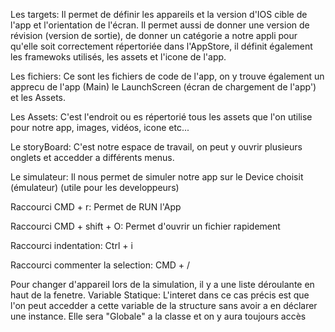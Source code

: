 Les targets:
Il permet de définir les appareils et la version d'IOS cible de l'app et l'orientation de l'écran. Il permet aussi de donner une version de révision (version de sortie), de donner un catégorie 
a notre appli pour qu'elle soit correctement répertoriée dans l'AppStore, il définit également les framewoks utilisés, les assets et l'icone de l'app.

Les fichiers:
Ce sont les fichiers de code de l'app, on y trouve également un apprecu de l'app (Main) le LaunchScreen (écran de chargement de l'app') et les Assets.

Les Assets:
C'est l'endroit ou es répertorié tous les assets que l'on utilise pour notre app, images, vidéos, icone etc...

Le storyBoard:
C'est notre espace de travail, on peut y ouvrir plusieurs onglets et accedder a différents menus.

Le simulateur:
Il nous permet de simuler notre app sur le Device choisit (émulateur) (utile pour les developpeurs)

Raccourci CMD + r:
Permet de RUN l'App

Raccourci CMD + shift + O:
Permet d'ouvrir un fichier rapidement

Raccourci indentation:
Ctrl + i

Raccourci commenter la selection:
CMD + /

Pour changer d'appareil lors de la simulation, il y a une liste déroulante en haut de la fenetre.
Variable Statique:
L'interet dans ce cas précis est que l'on peut accedder a cette variable de la structure sans avoir a en déclarer une instance. Elle
sera "Globale" a la classe et on y aura toujours accès
